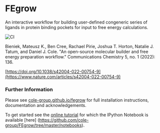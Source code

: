 # FEgrow
An interactive workflow for building user-defined congeneric series of ligands in protein binding pockets for input to free energy calculations.

![CI](https://github.com/cole-group/FEgrow/actions/workflows/CI.yml/badge.svg)

Bieniek, Mateusz K., Ben Cree, Rachael Pirie, Joshua T. Horton, Natalie J. Tatum, and Daniel J. Cole. "An open-source molecular builder and free energy preparation workflow." Communications Chemistry 5, no. 1 (2022): 136.

[https://doi.org/10.1038/s42004-022-00754-9](https://www.nature.com/articles/s42004-022-00754-9)

### Further Information

Please see [cole-group.github.io/fegrow](https://cole-group.github.io/FEgrow) for full installation instructions, documentation and acknowledgements.

To get started see the [online tutorial](https://cole-group.github.io/FEgrow/tutorial/tutorial/) for which the IPython Notebook is available [here] (https://github.com/cole-group/FEgrow/tree/master/notebooks).
